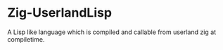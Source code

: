 # Zig-UserlandLisp
A Lisp like language which is compiled and callable from userland zig at compiletime.
